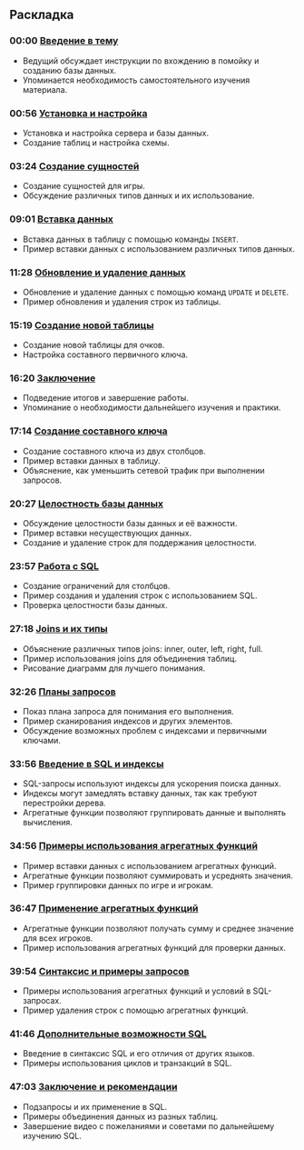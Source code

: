 ## Раскладка

### 00:00 [Введение в тему](https://www.youtube.com/watch?v=nmDF2z3StxA&t=0s)

- Ведущий обсуждает инструкции по вхождению в помойку и созданию базы данных.
- Упоминается необходимость самостоятельного изучения материала.

### 00:56 [Установка и настройка](https://www.youtube.com/watch?v=nmDF2z3StxA&t=56s)

- Установка и настройка сервера и базы данных.
- Создание таблиц и настройка схемы.

### 03:24 [Создание сущностей](https://www.youtube.com/watch?v=nmDF2z3StxA&t=204s)

- Создание сущностей для игры.
- Обсуждение различных типов данных и их использование.

### 09:01 [Вставка данных](https://www.youtube.com/watch?v=nmDF2z3StxA&t=541s)

- Вставка данных в таблицу с помощью команды `INSERT`.
- Пример вставки данных с использованием различных типов данных.

### 11:28 [Обновление и удаление данных](https://www.youtube.com/watch?v=nmDF2z3StxA&t=688s)

- Обновление и удаление данных с помощью команд `UPDATE` и `DELETE`.
- Пример обновления и удаления строк из таблицы.

### 15:19 [Создание новой таблицы](https://www.youtube.com/watch?v=nmDF2z3StxA&t=919s)

- Создание новой таблицы для очков.
- Настройка составного первичного ключа.

### 16:20 [Заключение](https://www.youtube.com/watch?v=nmDF2z3StxA&t=980s)

- Подведение итогов и завершение работы.
- Упоминание о необходимости дальнейшего изучения и практики.

### 17:14 [Создание составного ключа](https://www.youtube.com/watch?v=nmDF2z3StxA&t=1034s)

- Создание составного ключа из двух столбцов.
- Пример вставки данных в таблицу.
- Объяснение, как уменьшить сетевой трафик при выполнении запросов.

### 20:27 [Целостность базы данных](https://www.youtube.com/watch?v=nmDF2z3StxA&t=1227s)

- Обсуждение целостности базы данных и её важности.
- Пример вставки несуществующих данных.
- Создание и удаление строк для поддержания целостности.

### 23:57 [Работа с SQL](https://www.youtube.com/watch?v=nmDF2z3StxA&t=1437s)

- Создание ограничений для столбцов.
- Пример создания и удаления строк с использованием SQL.
- Проверка целостности базы данных.

### 27:18 [Joins и их типы](https://www.youtube.com/watch?v=nmDF2z3StxA&t=1638s)

- Объяснение различных типов joins: inner, outer, left, right, full.
- Пример использования joins для объединения таблиц.
- Рисование диаграмм для лучшего понимания.

### 32:26 [Планы запросов](https://www.youtube.com/watch?v=nmDF2z3StxA&t=1946s)

- Показ плана запроса для понимания его выполнения.
- Пример сканирования индексов и других элементов.
- Обсуждение возможных проблем с индексами и первичными ключами.

### 33:56 [Введение в SQL и индексы](https://www.youtube.com/watch?v=nmDF2z3StxA&t=2036s)

- SQL-запросы используют индексы для ускорения поиска данных.
- Индексы могут замедлять вставку данных, так как требуют перестройки дерева.
- Агрегатные функции позволяют группировать данные и выполнять вычисления.

### 34:56 [Примеры использования агрегатных функций](https://www.youtube.com/watch?v=nmDF2z3StxA&t=2096s)

- Пример вставки данных с использованием агрегатных функций.
- Агрегатные функции позволяют суммировать и усреднять значения.
- Пример группировки данных по игре и игрокам.

### 36:47 [Применение агрегатных функций](https://www.youtube.com/watch?v=nmDF2z3StxA&t=2207s)

- Агрегатные функции позволяют получать сумму и среднее значение для всех игроков.
- Пример использования агрегатных функций для проверки данных.

### 39:54 [Синтаксис и примеры запросов](https://www.youtube.com/watch?v=nmDF2z3StxA&t=2394s)

- Примеры использования агрегатных функций и условий в SQL-запросах.
- Пример удаления строк с помощью агрегатных функций.

### 41:46 [Дополнительные возможности SQL](https://www.youtube.com/watch?v=nmDF2z3StxA&t=2506s)

- Введение в синтаксис SQL и его отличия от других языков.
- Примеры использования циклов и транзакций в SQL.

### 47:03 [Заключение и рекомендации](https://www.youtube.com/watch?v=nmDF2z3StxA&t=2823s)

- Подзапросы и их применение в SQL.
- Примеры объединения данных из разных таблиц.
- Завершение видео с пожеланиями и советами по дальнейшему изучению SQL.

